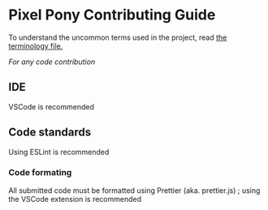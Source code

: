 # Pixel Pony Contributing Guide

To understand the uncommon terms used in the project, read [the terminology file.](TERMINOLOGY.md)

_For any code contribution_

## IDE

VSCode is recommended

## Code standards

Using ESLint is recommended

### Code formating

All submitted code must be formatted using Prettier (aka. prettier.js) ; using
the VSCode extension is recommended
